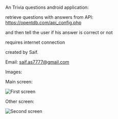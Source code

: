 An Trivia questions android application:

retrieve questions with answers from API: https://opentdb.com/api_config.php

and then tell the user if his answer is correct or not

requires internet connection


created by Saif.

Email: saif.as7777@gmail.com


Images:

Main screen: 

![First screen](https://github.com/saifcoding/chucky/blob/master/images/image1.png)

Other screen:

![Second screen](https://github.com/saifcoding/chucky/blob/master/images/image2.png)
